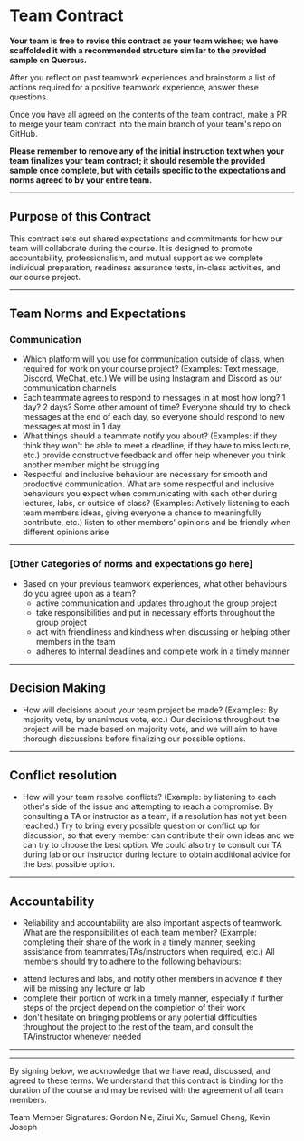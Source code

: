 # Team Contract

**Your team is free to revise this contract as your team wishes; we have scaffolded it with a recommended structure similar to the provided sample on Quercus.**

After you reflect on past teamwork experiences and brainstorm a list of actions required for a positive teamwork experience, answer these questions.

Once you have all agreed on the contents of the team contract, make a PR to merge your team contract into the main branch of your team's repo on GitHub.

**Please remember to remove any of the initial instruction text when your team finalizes your team contract; it should resemble the provided sample once complete, but with details specific to the expectations and norms agreed to by your entire team.**

---

## Purpose of this Contract

This contract sets out shared expectations and commitments for how our team will collaborate during the course. It is designed to promote accountability, professionalism, and mutual support as we complete individual preparation, readiness assurance tests, in-class activities, and our course project.

---

## Team Norms and Expectations

### Communication

* Which platform will you use for communication outside of class, when required for work on your course project? (Examples: Text message, Discord, WeChat, etc.)
  We will be using Instagram and Discord as our communication channels
* Each teammate agrees to respond to messages in at most how long? 1 day? 2 days? Some other amount of time?
  Everyone should try to check messages at the end of each day, so everyone should respond to new messages at most in 1 day
* What things should a teammate notify you about? (Examples: if they think they won't be able to meet a deadline, if they have to miss lecture, etc.)
  provide constructive feedback and offer help whenever you think another member might be struggling
* Respectful and inclusive behaviour are necessary for smooth and productive communication. What are some respectful and inclusive behaviours you expect when communicating with each other during lectures, labs, or outside of class? (Examples: Actively listening to each team members ideas, giving everyone a chance to meaningfully contribute, etc.)
  listen to other members' opinions and be friendly when different opinions arise

---

### [Other Categories of norms and expectations go here]

* Based on your previous teamwork experiences, what other behaviours do you agree upon as a team?
  - active communication and updates throughout the group project
  - take responsibilities and put in necessary efforts throughout the group project
  - act with friendliness and kindness when discussing or helping other members in the team
  - adheres to internal deadlines and complete work in a timely manner

---

## Decision Making

* How will decisions about your team project be made? (Examples: By majority vote, by unanimous vote, etc.)
  Our decisions throughout the project will be made based on majority vote, and we will aim to have thorough discussions before finalizing our possible options.

---

## Conflict resolution

* How will your team resolve conflicts? (Example: by listening to each other's side of the issue and attempting to reach a compromise. By consulting a TA or instructor as a team, if a resolution has not yet been reached.)
  Try to bring every possible question or conflict up for discussion, so that every member can contribute their own ideas and we can try to choose the best option. We could also try to consult our TA during lab or our instructor during lecture to obtain additional advice for the best possible option.

---

## Accountability

* Reliability and accountability are also important aspects of teamwork. What are the responsibilities of each team member? (Example: completing their share of the work in a timely manner, seeking assistance from teammates/TAs/instructors when required, etc.)
  All members should try to adhere to the following behaviours:

- attend lectures and labs, and notify other members in advance if they will be missing any lecture or lab
- complete their portion of work in a timely manner, especially if further steps of the project depend on the completion of their work
- don't hesitate on bringing problems or any potential difficulties throughout the project to the rest of the team, and consult the TA/instructor whenever needed

---

---

By signing below, we acknowledge that we have read, discussed, and agreed to these terms. We understand that this contract is binding for the duration of the course and may be revised with the agreement of all team members.

Team Member Signatures:
Gordon Nie, Zirui Xu, Samuel Cheng, Kevin Joseph
